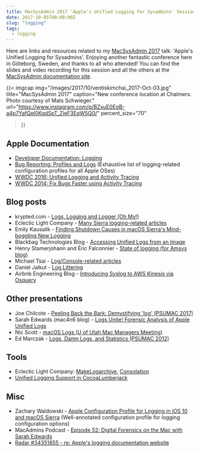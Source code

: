 ```yaml
---
title: MacSysAdmin 2017 'Apple's Unified Logging for Sysadmins' Session Links
date: 2017-10-05T00:00:00Z
slug: "logging"
tags:
  - logging
---
```


Here are links and resources related to my [MacSysAdmin 2017](http://www.macsysadmin.se/2017/) talk: 'Apple's Unified Logging for Sysadmins'. Enjoying another fantastic conference here in Göteborg, Sweden, and thanks to all who attended! You can find the slides and video recording for this session and all the others at the [MacSysAdmin documentation site](http://documentation.macsysadmin.se).

{{< imgcap
  img="/images/2017/10/ventiskimchai_2017-Oct-03.jpg"
  title="MacSysAdmin 2017"
  caption="New conference location at Chalmers. Photo courtesy of Mats Schwieger."
  url="https://www.instagram.com/p/BZxuE0EgB-a4p7YafQel0KqdSpT_ZjeF3EqW5Q0/"
  percent_size="70"
>}}

## Apple Documentation

* [Developer Documentation: Logging](https://developer.apple.com/documentation/os/logging?language=objc)
* [Bug Reporting: Profiles and Logs](https://developer.apple.com/bug-reporting/profiles-and-logs/) (Exhaustive list of logging-related configuration profiles for all Apple OSes)
* [WWDC 2016: Unified Logging and Activity Tracing](https://developer.apple.com/videos/play/wwdc2016/721/)
* [WWDC 2014: Fix Bugs Faster using Activity Tracing](https://developer.apple.com/videos/play/wwdc2014/714/)

## Blog posts

* krypted.com - [Logs, Logging and Logger (Oh My!)](http://krypted.com/mac-os-x/logs-logging-logger-oh/)
* Eclectic Light Company - [Many Sierra logging-related articles](https://eclecticlight.co/tag/logs/)
* Emily Kausalik - [Finding Shutdown Causes in macOS Sierra's Mind-boggling New Logging](http://www.modtitan.com/2017/04/finding-shutdown-causes-in-macos.html)
* Blackbag Technologies Blog - [Accessing Unified Logs from an Image](https://www.blackbagtech.com/blog/2017/09/22/accessing-unified-logs-image/)
* Henry Stamerjohann and Éric Falconnier - [State of logging (for Amsys blog)](http://www.amsys.co.uk/2017/01/state-of-logging/)
* Michael Tsai - [Log/Console-related articles](https://mjtsai.com/blog/tag/console/)
* Daniel Jalkut - [Log Littering](http://bitsplitting.org/2016/10/26/log-littering/)
* Airbnb Engineering Blog - [Introducing Syslog to AWS Kinesis via Osquery](https://medium.com/airbnb-engineering/introducing-syslog-to-aws-kinesis-via-osquery-da4fc19de5ce)

## Other presentations

* Joe Chilcote - [Peeling Back the Bark: Demystifying 'log' (PSUMAC 2017)](https://www.youtube.com/watch?v=SQ_pWLgY6pU)
* Sarah Edwards (mac4n6 blog) - [Logs Unite! Forensic Analysis of Apple Unified Logs](https://www.mac4n6.com/blog/2017/4/1/new-presentation-logs-unite-forensic-analysis-of-apple-unified-logs)
* Nic Scott - [macOS Logs (U of Utah Mac Managers Meeting)](https://stream.lib.utah.edu/index.php?c=details&id=12848)
* Ed Marczak - [Logs, Damn Logs, and Statistics (PSUMAC 2012)](https://www.youtube.com/watch?v=dnMnpLsYmxA)

## Tools

* Eclectic Light Company: [MakeLogarchive](https://eclecticlight.co/tag/makelogarchive/), [Consolation](https://eclecticlight.co/tag/consolation/)
* [Unified Logging Support in CocoaLumberjack](https://github.com/CocoaLumberjack/CocoaLumberjack/pull/850)

## Misc

* Zachary Waldowski - [Apple Configuration Profile for Logging in iOS 10 and macOS Sierra](https://gist.github.com/zwaldowski/f9c82dfe1595506a36bd71f55cbb7538) (Well-annotated configuration profile for logging configuration options)
* MacAdmins Podcast - [Episode 52: Digital Forensics on the Mac with Sarah Edwards](https://podcast.macadmins.org/2017/09/22/episode-52-digital-forensics-with-sarah-edwards/)
* [Radar #34351855 - re: Apple's logging documentation website](http://www.openradar.me/radar?id=5002109015556096)
